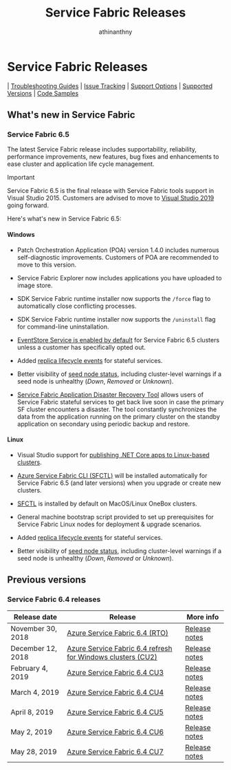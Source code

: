 ﻿---
title: Service Fabric Releases
description: Release notes for the latest features and improvements in Service Fabric.
author: athinanthny
manager: chackdan
ms.author: atsenthi
ms.date: 6/10/2019
ms.topic: conceptual
ms.service: service-fabric
hide_comments: true
hideEdit: true
---

# Service Fabric Releases

| <a href="https://github.com/Azure/Service-Fabric-Troubleshooting-Guides" target="blank">Troubleshooting Guides</a> 
| <a href="https://github.com/Azure/service-fabric-issues" target="blank">Issue Tracking</a> 
| <a href="https://docs.microsoft.com/en-us/azure/service-fabric/service-fabric-support" target="blank">Support Options</a> 
| <a href="https://docs.microsoft.com/en-us/azure/service-fabric/service-fabric-versions" target="blank">Supported Versions</a> 
| <a href="https://azure.microsoft.com/en-us/resources/samples/?service=service-fabric&sort=0" target="blank">Code Samples</a>

## **What's new in Service Fabric**

### Service Fabric 6.5

The latest Service Fabric release includes supportability, reliability, performance improvements, new features, bug fixes and enhancements to ease cluster and application life cycle management.

> [!IMPORTANT]
> Service Fabric 6.5 is the final release with Service Fabric tools support in Visual Studio 2015. Customers are advised to move to [Visual Studio 2019](https://visualstudio.microsoft.com/vs/compare/) going forward.

Here's what's new in Service Fabric 6.5:

#### Windows

- Patch Orchestration Application (POA) version 1.4.0 includes numerous self-diagnostic improvements. Customers of POA are recommended to move to this version.

- Service Fabric Explorer now includes applications you have uploaded to image store.

- SDK Service Fabric runtime installer now supports the `/force` flag to automatically close conflicting processes.  

- SDK Service Fabric runtime installer now supports the `/uninstall` flag for command-line uninstallation.

- [EventStore Service is enabled by default](service-fabric-visualizing-your-cluster.md#event-store) for Service Fabric 6.5 clusters unless a customer has specifically opted out.

- Added [replica lifecycle events](service-fabric-diagnostics-event-generation-operational.md#replica-events) for stateful services.

- Better visibility of [seed node status](service-fabric-understand-and-troubleshoot-with-system-health-reports.md#seed-node-status), including cluster-level warnings if a seed node is unhealthy (*Down*, *Removed* or *Unknown*).

- [Service Fabric Application Disaster Recovery Tool](https://github.com/Microsoft/Service-Fabric-AppDRTool) allows users of Service Fabric stateful services to get back live soon in case the primary SF cluster encounters a disaster. The tool constantly synchronizes the data from the application running on the primary cluster on the standby application on secondary using periodic backup and restore.

#### Linux

- Visual Studio support for [publishing .NET Core apps to Linux-based clusters](service-fabric-how-to-publish-linux-app-vs).

- [Azure Service Fabric CLI (SFCTL)](https://docs.microsoft.com/en-us/azure/service-fabric/service-fabric-cli) will be installed automatically for Service Fabric 6.5 (and later versions) when you upgrade or create new clusters.

- [SFCTL](https://docs.microsoft.com/en-us/azure/service-fabric/service-fabric-cli) is installed by default on MacOS/Linux OneBox clusters.

- General machine bootstrap script provided to set up prerequisites for Service Fabric Linux nodes for deployment & upgrade scenarios.

- Added [replica lifecycle events](service-fabric-diagnostics-event-generation-operational.md#replica-events) for stateful services.

- Better visibility of [seed node status](service-fabric-understand-and-troubleshoot-with-system-health-reports.md#seed-node-status), including cluster-level warnings if a seed node is unhealthy (*Down*, *Removed* or *Unknown*).

## Previous versions

### Service Fabric 6.4 releases

| Release date | Release | More info |
|---|---|---|
| November 30, 2018 | [Azure Service Fabric 6.4 (RTO)](https://blogs.msdn.microsoft.com/azureservicefabric/2018/11/30/azure-service-fabric-6-4-release/)  | [Release notes](https://msdnshared.blob.core.windows.net/media/2018/12/Service-Fabric-6.4-Release.pdf)|
| December 12, 2018 | [Azure Service Fabric 6.4 refresh for Windows clusters (CU2)](https://blogs.msdn.microsoft.com/azureservicefabric/2018/12/12/azure-service-fabric-6-4-refresh-for-windows-clusters/)  | [Release notes](https://msdnshared.blob.core.windows.net/media/2018/12/Links.pdf)  |
| February 4, 2019 | [Azure Service Fabric 6.4 CU3](https://blogs.msdn.microsoft.com/azureservicefabric/2019/02/04/azure-service-fabric-6-4-refresh-release/) | [Release notes](https://msdnshared.blob.core.windows.net/media/2019/02/Service-Fabric-6.4CU3-Release-Notes.pdf) |
| March 4, 2019 | [Azure Service Fabric 6.4 CU4](https://blogs.msdn.microsoft.com/azureservicefabric/2019/03/12/azure-service-fabric-6-4-refresh-release-2/) | [Release notes](https://msdnshared.blob.core.windows.net/media/2019/03/Service-Fabric-6.4CU4-Release-Notes.pdf)
| April 8, 2019 | [Azure Service Fabric 6.4 CU5](https://blogs.msdn.microsoft.com/azureservicefabric/2019/04/08/azure-service-fabric-6-4-refresh-release-5/) | [Release notes](https://msdnshared.blob.core.windows.net/media/2019/04/Service-Fabric-6.4CU5-ReleaseNotes3.pdf)
| May 2, 2019 | [Azure Service Fabric 6.4 CU6](https://blogs.msdn.microsoft.com/azureservicefabric/2019/05/02/azure-service-fabric-6-4-refresh-release-3/) | [Release notes](https://msdnshared.blob.core.windows.net/media/2019/05/Service-Fabric-64CU6-Release-Notes-V2.pdf)
| May 28, 2019 | [Azure Service Fabric 6.4 CU7](https://blogs.msdn.microsoft.com/azureservicefabric/2019/05/28/azure-service-fabric-6-4-refresh-release-4/) | [Release notes](https://msdnshared.blob.core.windows.net/media/2019/05/Service_Fabric_64CU7_Release_Notes1.pdf)